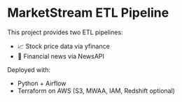 # MarketStream ETL Pipeline

This project provides two ETL pipelines:
- 📈 Stock price data via yfinance
- 📰 Financial news via NewsAPI

Deployed with:
- Python + Airflow
- Terraform on AWS (S3, MWAA, IAM, Redshift optional)

